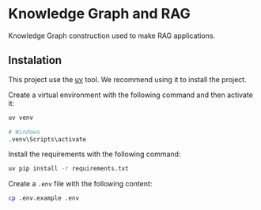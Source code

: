 # Knowledge Graph and RAG

Knowledge Graph construction used to make RAG applications.

## Instalation

This project use the [uv](https://docs.astral.sh/uv/) tool.
We recommend using it to install the project.

Create a virtual environment with the following command and then activate it:

```bash
uv venv

# Windows
.venv\Scripts\activate 
```

Install the requirements with the following command:

```bash
uv pip install -r requirements.txt
```

Create a `.env` file with the following content:

```bash
cp .env.example .env
```
